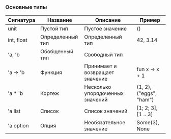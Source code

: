 ### Основные типы

| Сигнатура | Название | Описание | Пример
|---|---|---|---
| unit | Пустой тип | Пустое значение | ()
| int, float | Определенный тип | Определенный тип | 42, 3.14
| 'a, 'b | Обобщенный тип | Свободный тип |
| 'a -> 'b | Функция | Принимает и возвращает значение | fun x -> x + 1
| 'a \* 'b | Кортеж | Несколько упорядоченных значений | (1, 2), ("eggs", "ham")
| 'a list | Список | Список значений | \[1; 2; 3\], \[1 .. 3\]  
| 'a option | Опция | Необязательное значение | Some(3), None
